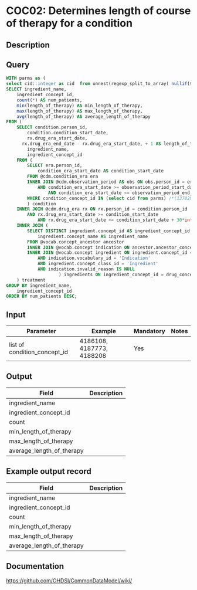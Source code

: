<!---
Group:condition occurrence combinations
Name:COC02 Determines length of course of therapy for a condition
Author:Patrick Ryan
CDM Version: 5.3
-->

# COC02: Determines length of course of therapy for a condition

## Description

## Query

```sql
WITH parms as (
select cid::integer as cid  from unnest(regexp_split_to_array( nullif($1::text, '')::text, '\s*,\s*')) as cid)
SELECT ingredient_name,
	ingredient_concept_id,
	count(*) AS num_patients,
	min(length_of_therapy) AS min_length_of_therapy,
	max(length_of_therapy) AS max_length_of_therapy,
	avg(length_of_therapy) AS average_length_of_therapy
FROM (
	SELECT condition.person_id,
		condition.condition_start_date,
		rx.drug_era_start_date,
	  rx.drug_era_end_date - rx.drug_era_start_date, + 1 AS length_of_therapy,
		ingredient_name,
		ingredient_concept_id
	FROM (
		SELECT era.person_id,
			condition_era_start_date AS condition_start_date
		FROM @cdm.condition_era era
		INNER JOIN @cdm.observation_period AS obs ON obs.person_id = era.person_id
			AND condition_era_start_date >= observation_period_start_date + 180*interval '1 day'
				AND condition_era_start_date <= observation_period_end_date - 180*interval '1 day'
		WHERE condition_concept_id IN (select cid from parms) /*(137829, 138723, 140065, 140681, 4031699, 4098027, 4098028, 4098145, 4098760, 4100998, 4101582, 4101583, 4120453, 4125496, 4125497, 4125498, 4125499, 4146086, 4146087, 4146088, 4148471, 4177177, 4184200, 4184758, 4186108, 4187773, 4188208, 4211348, 4211695, 4225810, 4228194, 4234973, 4298690, 4345236)*/
		) condition
	INNER JOIN @cdm.drug_era rx ON rx.person_id = condition.person_id
		AND rx.drug_era_start_date >= condition_start_date
			AND rx.drug_era_start_date <= condition_start_date + 30*interval '1 day'
	INNER JOIN (
		SELECT DISTINCT ingredient.concept_id AS ingredient_concept_id,
			ingredient.concept_name AS ingredient_name
		FROM @vocab.concept_ancestor ancestor
		INNER JOIN @vocab.concept indication ON ancestor.ancestor_concept_id = indication.concept_id
		INNER JOIN @vocab.concept ingredient ON ingredient.concept_id = ancestor.descendant_concept_id
			AND indication.vocabulary_id = 'Indication'
			AND ingredient.concept_class_id = 'Ingredient'
			AND indication.invalid_reason IS NULL 
					) ingredients ON ingredient_concept_id = drug_concept_id
	) treatment
GROUP BY ingredient_name,
	ingredient_concept_id
ORDER BY num_patients DESC;
```

## Input

|  Parameter |  Example |  Mandatory |  Notes |
| --- | --- | --- | --- |
|list of  condition_concept_id | 4186108, 4187773, 4188208 | Yes |  |

## Output

|  Field |  Description |
| --- | --- |
| ingredient_name |   |
| ingredient_concept_id |   |
| count |   |
| min_length_of_therapy |   |
| max_length_of_therapy |   |
| average_length_of_therapy |   |

## Example output record

|  Field |  Description |
| --- | --- |
| ingredient_name |   |
| ingredient_concept_id |   |
| count |   |
| min_length_of_therapy |   |
| max_length_of_therapy |   |
| average_length_of_therapy |   |

## Documentation
https://github.com/OHDSI/CommonDataModel/wiki/
